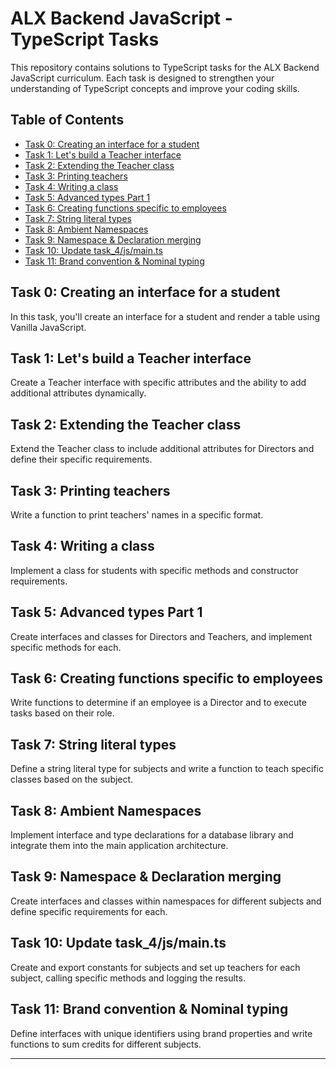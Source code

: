 # ALX Backend JavaScript - TypeScript Tasks

This repository contains solutions to TypeScript tasks for the ALX Backend JavaScript curriculum. Each task is designed to strengthen your understanding of TypeScript concepts and improve your coding skills.

## Table of Contents

- [Task 0: Creating an interface for a student](#task-0-creating-an-interface-for-a-student)
- [Task 1: Let's build a Teacher interface](#task-1-lets-build-a-teacher-interface)
- [Task 2: Extending the Teacher class](#task-2-extending-the-teacher-class)
- [Task 3: Printing teachers](#task-3-printing-teachers)
- [Task 4: Writing a class](#task-4-writing-a-class)
- [Task 5: Advanced types Part 1](#task-5-advanced-types-part-1)
- [Task 6: Creating functions specific to employees](#task-6-creating-functions-specific-to-employees)
- [Task 7: String literal types](#task-7-string-literal-types)
- [Task 8: Ambient Namespaces](#task-8-ambient-namespaces)
- [Task 9: Namespace & Declaration merging](#task-9-namespace--declaration-merging)
- [Task 10: Update task_4/js/main.ts](#task-10-update-task_4jsmaints)
- [Task 11: Brand convention & Nominal typing](#task-11-brand-convention--nominal-typing)

## Task 0: Creating an interface for a student

In this task, you'll create an interface for a student and render a table using Vanilla JavaScript.

## Task 1: Let's build a Teacher interface

Create a Teacher interface with specific attributes and the ability to add additional attributes dynamically.

## Task 2: Extending the Teacher class

Extend the Teacher class to include additional attributes for Directors and define their specific requirements.

## Task 3: Printing teachers

Write a function to print teachers' names in a specific format.

## Task 4: Writing a class

Implement a class for students with specific methods and constructor requirements.

## Task 5: Advanced types Part 1

Create interfaces and classes for Directors and Teachers, and implement specific methods for each.

## Task 6: Creating functions specific to employees

Write functions to determine if an employee is a Director and to execute tasks based on their role.

## Task 7: String literal types

Define a string literal type for subjects and write a function to teach specific classes based on the subject.

## Task 8: Ambient Namespaces

Implement interface and type declarations for a database library and integrate them into the main application architecture.

## Task 9: Namespace & Declaration merging

Create interfaces and classes within namespaces for different subjects and define specific requirements for each.

## Task 10: Update task_4/js/main.ts

Create and export constants for subjects and set up teachers for each subject, calling specific methods and logging the results.

## Task 11: Brand convention & Nominal typing

Define interfaces with unique identifiers using brand properties and write functions to sum credits for different subjects.

---
